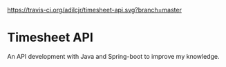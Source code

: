 https://travis-ci.org/adilcjr/timesheet-api.svg?branch=master

# Timesheet API

An API development with Java and Spring-boot to improve my knowledge.
